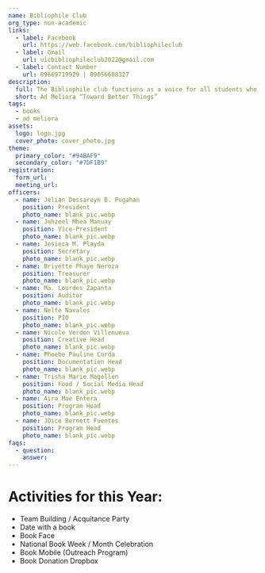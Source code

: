 ```yaml
---
name: Bibliophile Club
org_type: non-academic
links:
  - label: Facebook
    url: https://web.facebook.com/bibliophileclub
  - label: Gmail
    url: uicbibliophileclub2022@gmail.com
  - label: Contact Number
    url: 09669719929 | 09056688327
description:
  full: The Bibliophile club functions as a voice for all students who are interested in information sources. The Bibliophile club promotes the value of printed and non-printed reliable library collections, as well as encourages student readership as the primary source of vast knowledge. The club also provides discussion on the selection of library resources as needed by students, with the proviso that students shall not debate regulations or partisans.
  short: Ad Meliora “Toward Better Things”
tags:
  - books
  - ad meliora
assets:
  logo: logo.jpg
  cover_photo: cover_photo.jpg
theme:
  primary_color: "#94BAF9"
  secondary_color: "#7DF1B9"
registration:
  form_url:
  meeting_url:
officers:
  - name: Jelian Dessareyn B. Pugahan
    position: President
    photo_name: blank_pic.webp
  - name: Jahzeel Mhea Manuay
    position: Vice-President
    photo_name: blank_pic.webp
  - name: Jesieca M. Playda
    position: Secretary
    photo_name: blank_pic.webp
  - name: Briyette Phaye Neroza
    position: Treasurer
    photo_name: blank_pic.webp
  - name: Ma. Lourdes Zapanta
    position: Auditor
    photo_name: blank_pic.webp
  - name: Nelfe Navales
    position: PIO
    photo_name: blank_pic.webp
  - name: Nicole Verdon Villenueva
    position: Creative Head
    photo_name: blank_pic.webp
  - name: Phoebe Pauline Corda
    position: Documentation Head
    photo_name: blank_pic.webp
  - name: Trisha Marie Magellen
    position: Food / Social Media Head
    photo_name: blank_pic.webp
  - name: Aira Mae Entera
    position: Program Head
    photo_name: blank_pic.webp 
  - name: JOice Bernett Fuentes
    position: Program Head
    photo_name: blank_pic.webp
faqs:
  - question:
    answer:
---
```

# Activities for this Year:
- Team Building / Acquitance Party
- Date with a book
- Book Face
- National Book Week / Month Celebration
- Book Mobile (Outreach Program)
- Book Donation Dropbox